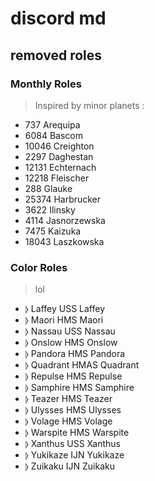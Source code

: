 # discord md

## removed roles

### Monthly Roles

> Inspired by minor planets : 
  - 737 Arequipa
  - 6084 Bascom
  - 10046 Creighton
  - 2297 Daghestan
  - 12131 Echternach
  - 12218 Fleischer
  - 288 Glauke
  - 25374 Harbrucker
  - 3622 Ilinsky
  - 4114 Jasnorzewska
  - 7475 Kaizuka
  - 18043 Laszkowska

### Color Roles
> lol
  - ⦊ Laffey USS Laffey
  - ⦊ Maori HMS Maori
  - ⦊ Nassau USS Nassau
  - ⦊ Onslow HMS Onslow
  - ⦊ Pandora HMS Pandora
  - ⦊ Quadrant HMAS Quadrant
  - ⦊ Repulse HMS Repulse
  - ⦊ Samphire HMS Samphire
  - ⦊ Teazer HMS Teazer
  - ⦊ Ulysses HMS Ulysses 
  - ⦊ Volage HMS Volage
  - ⦊ Warspite HMS Warspite 
  - ⦊ Xanthus USS Xanthus
  - ⦊ Yukikaze IJN Yukikaze
  - ⦊ Zuikaku IJN Zuikaku

